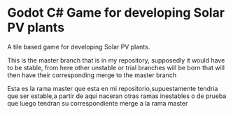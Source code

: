 # Godot C# Game for developing Solar PV plants
A tile based game for developing Solar PV plants.

This is the master branch that is in my repository, supposedly it would have to be stable, from here other unstable or trial branches will be born that will then have their corresponding merge to the master branch

Esta es la rama master que esta en mi repositorio,supuestamente tendria que ser estable,a partir de aqui naceran otras ramas inestables o de prueba que luego tendran su correspondiente merge a la rama master 



